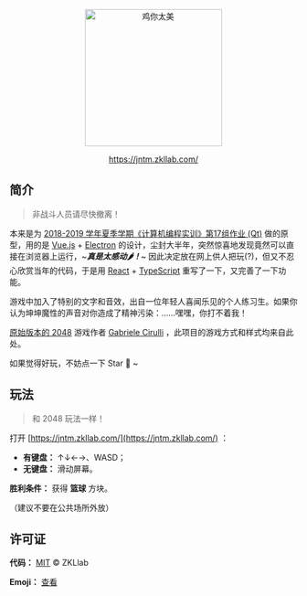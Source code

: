 <p align="center">
  <a href="https://jntm.zkllab.com/">
    <img width="240px" src="https://jntm.zkllab.com/readme-logo.svg" alt="鸡你太美" />
  </a>
</p>

<p align="center">
  <a href="https://jntm.zkllab.com/">https://jntm.zkllab.com/</a>
</p>

## 简介

> 非战斗人员请尽快撤离！

本来是为 [2018-2019 学年夏季学期《计算机编程实训》第17组作业 (Qt)](https://github.com/ZKLlab/cxk-2048-cpp) 做的原型，用的是 [Vue.js](https://github.com/vuejs/vue) + [Electron](https://github.com/electron/electron) 的设计，尘封大半年，突然惊喜地发现竟然可以直接在浏览器上运行，~***真是太感动🌶！***~ 因此决定放在网上供人把玩(?)，但又不忍心欣赏当年的代码，于是用 [React](https://github.com/facebook/react) + [TypeScript](https://github.com/microsoft/TypeScript) 重写了一下，又完善了一下功能。

游戏中加入了特别的文字和音效，出自一位年轻人喜闻乐见的个人练习生。如果你认为坤坤魔性的声音对你造成了精神污染：……嘿嘿，你打不着我！

[原始版本的 2048](https://github.com/gabrielecirulli/2048) 游戏作者 [Gabriele Cirulli](https://github.com/gabrielecirulli) ，此项目的游戏方式和样式均来自此处。

如果觉得好玩，不妨点一下 Star 🌟 ~

## 玩法

> 和 2048 玩法一样！

打开 [https://jntm.zkllab.com/](https://jntm.zkllab.com/) ：

- **有键盘：** ↑↓←→、WASD；
- **无键盘：** 滑动屏幕。

**胜利条件：** 获得 **篮球** 方块。

（建议不要在公共场所外放）

## 许可证

**代码：** [MIT](http://opensource.org/licenses/MIT) &copy; ZKLlab

**Emoji：** [查看](https://www.joypixels.com/licenses/free)
